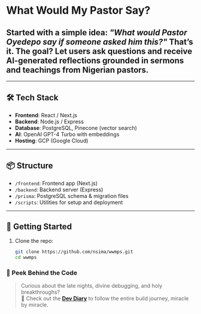 # What Would My Pastor Say?

## Started with a simple idea: *"What would Pastor Oyedepo say if someone asked him this?"* That’s it. The goal? Let users ask questions and receive AI-generated reflections grounded in sermons and teachings from Nigerian pastors.
---

## 🛠 Tech Stack

- **Frontend**: React / Next.js
- **Backend**: Node.js / Express
- **Database**: PostgreSQL, Pinecone (vector search)
- **AI**: OpenAI GPT-4 Turbo with embeddings
- **Hosting**: GCP (Google Cloud)

---

## 📦 Structure

- `/frontend`: Frontend app (Next.js)
- `/backend`: Backend server (Express)
- `/prisma`: PostgreSQL schema & migration files
- `/scripts`: Utilities for setup and deployment

---

## 🧪 Getting Started

1. Clone the repo:
   ```bash
   git clone https://github.com/nsima/wwmps.git
   cd wwmps

### 📔 Peek Behind the Code

> Curious about the late nights, divine debugging, and holy breakthroughs?  
> 🙏 Check out the [**Dev Diary**](./dev_dairy.md) to follow the entire build journey, miracle by miracle.
